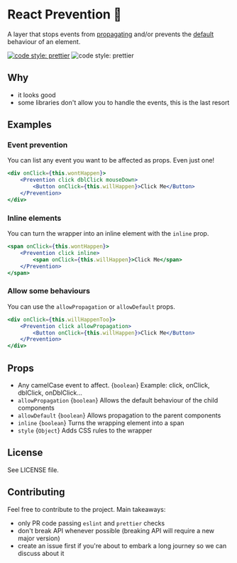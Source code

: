 # React Prevention 🚫

A layer that stops events from [propagating](https://developer.mozilla.org/en-US/docs/Web/API/Event/stopPropagation) and/or prevents the [default](https://developer.mozilla.org/en-US/docs/Web/API/Event/preventDefault) behaviour of an element.

[![code style: prettier](https://img.shields.io/badge/code_style-prettier-ff69b4.svg)](https://github.com/prettier/prettier)
![code style: prettier](https://img.shields.io/badge/license-MIT-green.svg)

## Why

- it looks good
- some libraries don't allow you to handle the events, this is the last resort

## Examples

### Event prevention

You can list any event you want to be affected as props. Even just one!

```jsx
<div onClick={this.wontHappen}>
    <Prevention click dblClick mouseDown>
        <Button onClick={this.willHappen}>Click Me</Button>
    </Prevention>
</div>
```

### Inline elements

You can turn the wrapper into an inline element with the `inline` prop.

```jsx
<span onClick={this.wontHappen}>
    <Prevention click inline>
        <span onClick={this.willHappen}>Click Me</span>
    </Prevention>
</span>
```

### Allow some behaviours

You can use the `allowPropagation` or `allowDefault` props.

```jsx
<div onClick={this.willHappenToo}>
    <Prevention click allowPropagation>
        <Button onClick={this.willHappen}>Click Me</Button>
    </Prevention>
</div>
```

## Props

- Any camelCase event to affect. {`boolean`} Example: click, onClick, dblClick, onDblClick...
- `allowPropagation` {`boolean`} Allows the default behaviour of the child components
- `allowDefault` {`boolean`} Allows propagation to the parent components
- `inline` {`boolean`} Turns the wrapping element into a span
- `style` {`Object`} Adds CSS rules to the wrapper

## License

See LICENSE file.

## Contributing

Feel free to contribute to the project. Main takeaways:

- only PR code passing `eslint` and `prettier` checks
- don't break API whenever possible (breaking API will require a new major version)
- create an issue first if you're about to embark a long journey so we can discuss about it